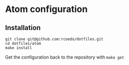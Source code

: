 # Atom configuration

## Installation
```
git clone git@github.com:rcoedo/dotfiles.git
cd dotfiles/atom
make install
```

Get the configuration back to the repository with `make get`
